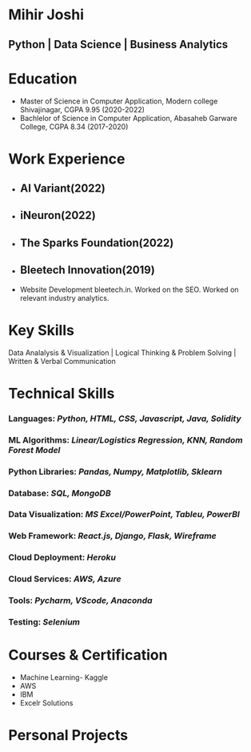 # Mihir Joshi
## Python | Data Science | Business Analytics

# Education
* Master of Science in Computer Application, Modern college Shivajinagar, CGPA 9.95 (2020-2022)
* Bachlelor of Science in Computer Application, Abasaheb Garware College, CGPA 8.34 (2017-2020)

# Work Experience
* ## AI Variant(2022)

* ## iNeuron(2022)

* ## The Sparks Foundation(2022)

* ## Bleetech Innovation(2019)
* Website Development bleetech.in. Worked on the SEO. Worked on relevant industry analytics.

# Key Skills
Data Analalysis & Visualization | Logical Thinking & Problem Solving | Written & Verbal Communication

# Technical Skills
### Languages: *Python, HTML, CSS, Javascript, Java, Solidity*
### ML Algorithms: *Linear/Logistics Regression, KNN, Random Forest Model* 
### Python Libraries: *Pandas, Numpy, Matplotlib, Sklearn* 
### Database: *SQL, MongoDB* 
### Data Visualization: *MS Excel/PowerPoint, Tableu, PowerBI* 
### Web Framework: *React.js, Django, Flask, Wireframe* 
### Cloud Deployment: *Heroku* 
### Cloud Services: *AWS, Azure* 
### Tools: *Pycharm, VScode, Anaconda* 
### Testing: *Selenium* 

# Courses & Certification
* Machine Learning- Kaggle
* AWS
* IBM
* Excelr Solutions

# Personal Projects
